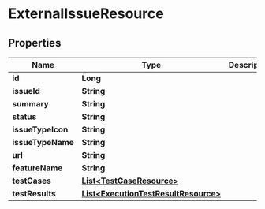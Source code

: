 # ExternalIssueResource

## Properties
Name | Type | Description | Notes
------------ | ------------- | ------------- | -------------
**id** | **Long** |  |  [optional]
**issueId** | **String** |  |  [optional]
**summary** | **String** |  |  [optional]
**status** | **String** |  |  [optional]
**issueTypeIcon** | **String** |  |  [optional]
**issueTypeName** | **String** |  |  [optional]
**url** | **String** |  |  [optional]
**featureName** | **String** |  |  [optional]
**testCases** | [**List&lt;TestCaseResource&gt;**](TestCaseResource.md) |  |  [optional]
**testResults** | [**List&lt;ExecutionTestResultResource&gt;**](ExecutionTestResultResource.md) |  |  [optional]
